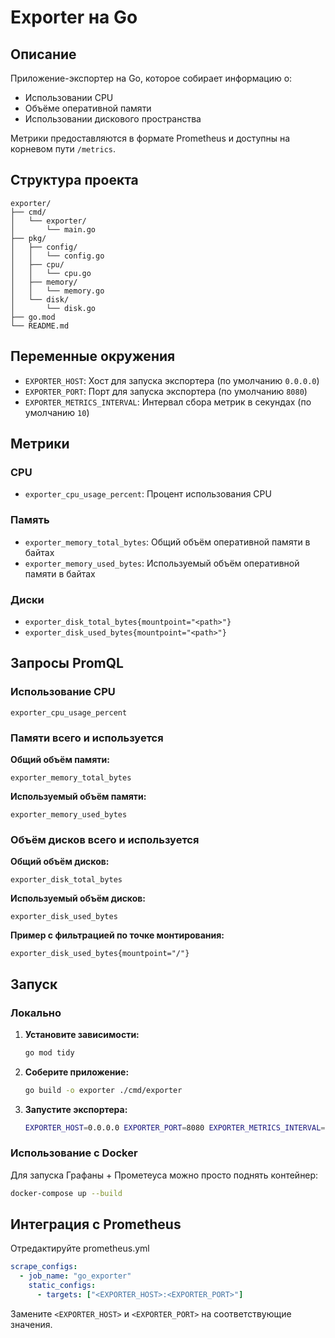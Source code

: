 # Exporter на Go

## Описание

Приложение-экспортер на Go, которое собирает информацию о:

- Использовании CPU
- Объёме оперативной памяти
- Использовании дискового пространства

Метрики предоставляются в формате Prometheus и доступны на корневом пути `/metrics`.

## Структура проекта

```
exporter/
├── cmd/
│   └── exporter/
│       └── main.go
├── pkg/
│   ├── config/
│   │   └── config.go
│   ├── cpu/
│   │   └── cpu.go
│   ├── memory/
│   │   └── memory.go
│   └── disk/
│       └── disk.go
├── go.mod
└── README.md
```

## Переменные окружения

- `EXPORTER_HOST`: Хост для запуска экспортера (по умолчанию `0.0.0.0`)
- `EXPORTER_PORT`: Порт для запуска экспортера (по умолчанию `8080`)
- `EXPORTER_METRICS_INTERVAL`: Интервал сбора метрик в секундах (по умолчанию `10`)

## Метрики

### CPU

- `exporter_cpu_usage_percent`: Процент использования CPU

### Память

- `exporter_memory_total_bytes`: Общий объём оперативной памяти в байтах
- `exporter_memory_used_bytes`: Используемый объём оперативной памяти в байтах

### Диски

- `exporter_disk_total_bytes{mountpoint="<path>"}`
- `exporter_disk_used_bytes{mountpoint="<path>"}`

## Запросы PromQL

### Использование CPU

```promql
exporter_cpu_usage_percent
```

### Памяти всего и используется

**Общий объём памяти:**

```promql
exporter_memory_total_bytes
```

**Используемый объём памяти:**

```promql
exporter_memory_used_bytes
```

### Объём дисков всего и используется

**Общий объём дисков:**

```promql
exporter_disk_total_bytes
```

**Используемый объём дисков:**

```promql
exporter_disk_used_bytes
```

**Пример с фильтрацией по точке монтирования:**

```promql
exporter_disk_used_bytes{mountpoint="/"}
```

## Запуск

### Локально

1. **Установите зависимости:**

   ```bash
   go mod tidy
   ```

2. **Соберите приложение:**

   ```bash
   go build -o exporter ./cmd/exporter
   ```

3. **Запустите экспортера:**

   ```bash
   EXPORTER_HOST=0.0.0.0 EXPORTER_PORT=8080 EXPORTER_METRICS_INTERVAL=10 ./exporter
   ```

### Использование с Docker

Для запуска Графаны + Прометеуса можно просто поднять контейнер:

```bash
docker-compose up --build
```

## Интеграция с Prometheus

Отредактируйте prometheus.yml

```yaml
scrape_configs:
  - job_name: "go_exporter"
    static_configs:
      - targets: ["<EXPORTER_HOST>:<EXPORTER_PORT>"]
```

Замените `<EXPORTER_HOST>` и `<EXPORTER_PORT>` на соответствующие значения.
